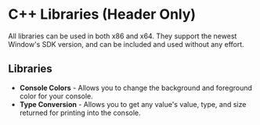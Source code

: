 # C++ Libraries (Header Only)

All libraries can be used in both x86 and x64. They support the newest Window's SDK version, and can be included and used without any effort.

## Libraries
* **Console Colors** - Allows you to change the background and foreground color for your console.
* **Type Conversion** - Allows you to get any value's value, type, and size returned for printing into the console.
